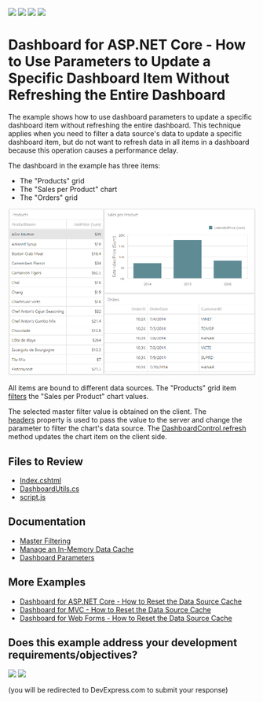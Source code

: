 <!-- default badges list -->
![](https://img.shields.io/endpoint?url=https://codecentral.devexpress.com/api/v1/VersionRange/488203865/23.1.2%2B)
[![](https://img.shields.io/badge/Open_in_DevExpress_Support_Center-FF7200?style=flat-square&logo=DevExpress&logoColor=white)](https://supportcenter.devexpress.com/ticket/details/T1091083)
[![](https://img.shields.io/badge/📖_How_to_use_DevExpress_Examples-e9f6fc?style=flat-square)](https://docs.devexpress.com/GeneralInformation/403183)
[![](https://img.shields.io/badge/💬_Leave_Feedback-feecdd?style=flat-square)](#does-this-example-address-your-development-requirementsobjectives)
<!-- default badges end -->
# Dashboard for ASP.NET Core - How to Use Parameters to Update a Specific Dashboard Item Without Refreshing the Entire Dashboard

The example shows how to use dashboard parameters to update a specific dashboard item without refreshing the entire dashboard. This technique applies when you need to filter a data source's data to update a specific dashboard item, but do not want to refresh data in all items in a dashboard because this operation causes a performance delay.

The dashboard in the example has three items: 
- The "Products" grid
- The "Sales per Product" chart
- The "Orders" grid

![Dashboard](Images/Dashboard.png)

All items are bound to different data sources. The "Products" grid item [filters](https://docs.devexpress.com/Dashboard/117060/web-dashboard/create-dashboards-on-the-web/interactivity/master-filtering) the "Sales per Product" chart values. 

The selected master filter value is obtained on the client. The [headers](https://docs.devexpress.com/Dashboard/js-DevExpress.Dashboard.AjaxRemoteService#js_devexpress_dashboard_ajaxremoteservice_headers) property is used to pass the value to the server and change the parameter to filter the chart's data source. The [DashboardControl.refresh](https://docs.devexpress.com/Dashboard/js-DevExpress.Dashboard.DashboardControl?p=netframework#js_devexpress_dashboard_dashboardcontrol_refresh) method updates the chart item on the client side.

## Files to Review

* [Index.cshtml](./CS/AspNetCoreDashboard/Pages/Index.cshtml)
* [DashboardUtils.cs](./CS/AspNetCoreDashboard/Code/DashboardUtils.cs#L18-L22)
* [script.js](./CS/AspNetCoreDashboard/wwwroot/js/script.js)

## Documentation

- [Master Filtering](https://docs.devexpress.com/Dashboard/117060/web-dashboard/create-dashboards-on-the-web/interactivity/master-filtering)
- [Manage an In-Memory Data Cache](https://docs.devexpress.com/Dashboard/400983/web-dashboard/dashboard-backend/manage-an-in-memory-data-cache)
- [Dashboard Parameters](https://docs.devexpress.com/Dashboard/117062/web-dashboard/create-dashboards-on-the-web/data-analysis/dashboard-parameters)

## More Examples

- [Dashboard for ASP.NET Core - How to Reset the Data Source Cache](https://github.com/DevExpress-Examples/aspnet-core-dashboard-use-different-caches)
- [Dashboard for MVC - How to Reset the Data Source Cache](https://github.com/DevExpress-Examples/mvc-dashboard-use-different-caches)
- [Dashboard for Web Forms - How to Reset the Data Source Cache](https://github.com/DevExpress-Examples/web-forms-dashboard-use-different-caches)
<!-- feedback -->
## Does this example address your development requirements/objectives?

[<img src="https://www.devexpress.com/support/examples/i/yes-button.svg"/>](https://www.devexpress.com/support/examples/survey.xml?utm_source=github&utm_campaign=asp-net-core-dashboard-refresh-item-on-parameter-change&~~~was_helpful=yes) [<img src="https://www.devexpress.com/support/examples/i/no-button.svg"/>](https://www.devexpress.com/support/examples/survey.xml?utm_source=github&utm_campaign=asp-net-core-dashboard-refresh-item-on-parameter-change&~~~was_helpful=no)

(you will be redirected to DevExpress.com to submit your response)
<!-- feedback end -->
